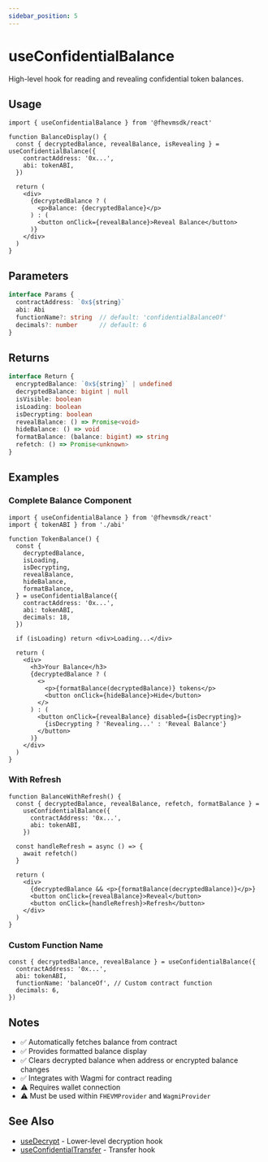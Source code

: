 ```yaml
---
sidebar_position: 5
---
```


# useConfidentialBalance

High-level hook for reading and revealing confidential token balances.

## Usage

```tsx
import { useConfidentialBalance } from '@fhevmsdk/react'

function BalanceDisplay() {
  const { decryptedBalance, revealBalance, isRevealing } = useConfidentialBalance({
    contractAddress: '0x...',
    abi: tokenABI,
  })

  return (
    <div>
      {decryptedBalance ? (
        <p>Balance: {decryptedBalance}</p>
      ) : (
        <button onClick={revealBalance}>Reveal Balance</button>
      )}
    </div>
  )
}
```

## Parameters

```typescript
interface Params {
  contractAddress: `0x${string}`
  abi: Abi
  functionName?: string  // default: 'confidentialBalanceOf'
  decimals?: number      // default: 6
}
```

## Returns

```typescript
interface Return {
  encryptedBalance: `0x${string}` | undefined
  decryptedBalance: bigint | null
  isVisible: boolean
  isLoading: boolean
  isDecrypting: boolean
  revealBalance: () => Promise<void>
  hideBalance: () => void
  formatBalance: (balance: bigint) => string
  refetch: () => Promise<unknown>
}
```

## Examples

### Complete Balance Component

```tsx
import { useConfidentialBalance } from '@fhevmsdk/react'
import { tokenABI } from './abi'

function TokenBalance() {
  const {
    decryptedBalance,
    isLoading,
    isDecrypting,
    revealBalance,
    hideBalance,
    formatBalance,
  } = useConfidentialBalance({
    contractAddress: '0x...',
    abi: tokenABI,
    decimals: 18,
  })

  if (isLoading) return <div>Loading...</div>

  return (
    <div>
      <h3>Your Balance</h3>
      {decryptedBalance ? (
        <>
          <p>{formatBalance(decryptedBalance)} tokens</p>
          <button onClick={hideBalance}>Hide</button>
        </>
      ) : (
        <button onClick={revealBalance} disabled={isDecrypting}>
          {isDecrypting ? 'Revealing...' : 'Reveal Balance'}
        </button>
      )}
    </div>
  )
}
```

### With Refresh

```tsx
function BalanceWithRefresh() {
  const { decryptedBalance, revealBalance, refetch, formatBalance } =
    useConfidentialBalance({
      contractAddress: '0x...',
      abi: tokenABI,
    })

  const handleRefresh = async () => {
    await refetch()
  }

  return (
    <div>
      {decryptedBalance && <p>{formatBalance(decryptedBalance)}</p>}
      <button onClick={revealBalance}>Reveal</button>
      <button onClick={handleRefresh}>Refresh</button>
    </div>
  )
}
```

### Custom Function Name

```tsx
const { decryptedBalance, revealBalance } = useConfidentialBalance({
  contractAddress: '0x...',
  abi: tokenABI,
  functionName: 'balanceOf', // Custom contract function
  decimals: 6,
})
```

## Notes

- ✅ Automatically fetches balance from contract
- ✅ Provides formatted balance display
- ✅ Clears decrypted balance when address or encrypted balance changes
- ✅ Integrates with Wagmi for contract reading
- ⚠️ Requires wallet connection
- ⚠️ Must be used within `FHEVMProvider` and `WagmiProvider`

## See Also

- [useDecrypt](./use-decrypt) - Lower-level decryption hook
- [useConfidentialTransfer](./use-confidential-transfer) - Transfer hook
